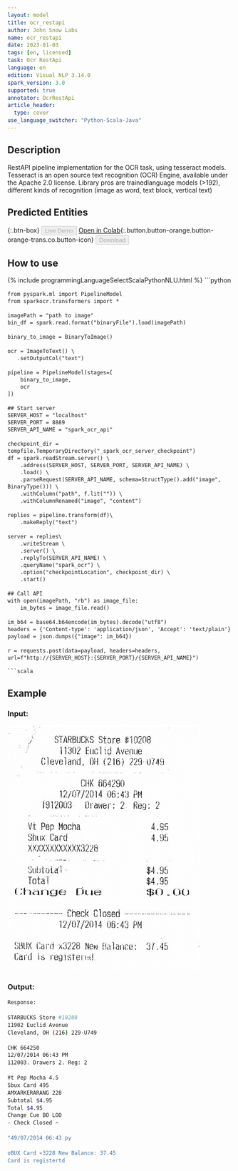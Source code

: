 ```yaml
---
layout: model
title: ocr_restapi
author: John Snow Labs
name: ocr_restapi
date: 2023-01-03
tags: [en, licensed]
task: Ocr RestApi
language: en
edition: Visual NLP 3.14.0
spark_version: 3.0
supported: true
annotator: OcrRestApi
article_header:
  type: cover
use_language_switcher: "Python-Scala-Java"
---
```


## Description

RestAPI pipeline implementation for the OCR task, using tesseract models. Tesseract is an open source text recognition (OCR) Engine, available under the Apache 2.0 license. Library pros are trainedlanguage models (>192), different kinds of recognition (image as word, text block, vertical text)


## Predicted Entities

{:.btn-box}
<button class="button button-orange" disabled>Live Demo</button>
[Open in Colab](https://github.com/JohnSnowLabs/spark-ocr-workshop/blob/master/tutorials/Certification_Trainings/6.2.SparkOcrRestApi.ipynb){:.button.button-orange.button-orange-trans.co.button-icon}
<button class="button button-orange" disabled>Download</button>

## How to use



<div class="tabs-box" markdown="1">
{% include programmingLanguageSelectScalaPythonNLU.html %}
```python
    
    from pyspark.ml import PipelineModel
    from sparkocr.transformers import *
    
    imagePath = "path to image"
    bin_df = spark.read.format("binaryFile").load(imagePath)
    
    binary_to_image = BinaryToImage() 
    
    ocr = ImageToText() \
       .setOutputCol("text")
    
    pipeline = PipelineModel(stages=[
        binary_to_image,
        ocr
    ])

    ## Start server
    SERVER_HOST = "localhost"
    SERVER_PORT = 8889
    SERVER_API_NAME = "spark_ocr_api"

    checkpoint_dir = tempfile.TemporaryDirectory("_spark_ocr_server_checkpoint")
    df = spark.readStream.server() \
        .address(SERVER_HOST, SERVER_PORT, SERVER_API_NAME) \
        .load() \
        .parseRequest(SERVER_API_NAME, schema=StructType().add("image", BinaryType())) \
        .withColumn("path", f.lit("")) \
        .withColumnRenamed("image", "content")
    
    replies = pipeline.transform(df)\
        .makeReply("text") 
    
    server = replies\
        .writeStream \
        .server() \
        .replyTo(SERVER_API_NAME) \
        .queryName("spark_ocr") \
        .option("checkpointLocation", checkpoint_dir) \
        .start()

    ## Call API
    with open(imagePath, "rb") as image_file:
        im_bytes = image_file.read()

    im_b64 = base64.b64encode(im_bytes).decode("utf8")
    headers = {'Content-type': 'application/json', 'Accept': 'text/plain'}
    payload = json.dumps({"image": im_b64})

    r = requests.post(data=payload, headers=headers, url=f"http://{SERVER_HOST}:{SERVER_PORT}/{SERVER_API_NAME}")
```
```scala
```
</div>

## Example

### Input:
![Screenshot](docs/_examples_ocr/image2.png)

### Output:

```bash
Response:

STARBUCKS Store #19208
11902 Euclid Avenue
Cleveland, OH (216) 229-U749

CHK 664250
12/07/2014 06:43 PM
112003. Drawers 2. Reg: 2

¥t Pep Mocha 4.5
Sbux Card 495
AMXARKERARANG 228
Subtotal $4.95
Total $4.95
Change Cue BO LOO
- Check Closed ~

"49/07/2014 06:43 py

oBUX Card «3228 New Balance: 37.45
Card is registertd
```